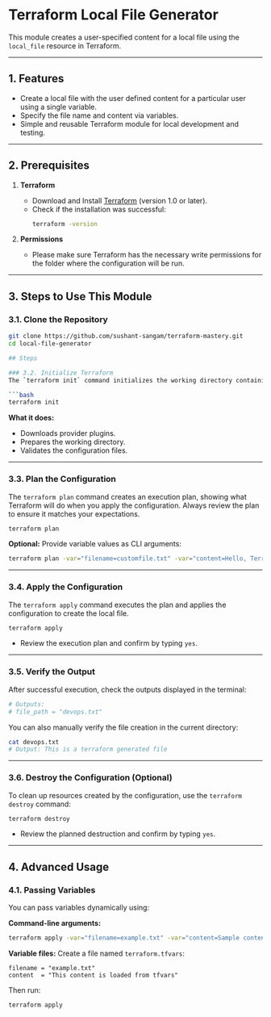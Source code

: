 # Terraform Local File Generator

This module creates a user-specified content for a local file using the `local_file` resource in Terraform.

---

## 1. Features

- Create a local file with the user defined content for a particular user using a single variable.  
- Specify the file name and content via variables.  
- Simple and reusable Terraform module for local development and testing.

---

## 2. Prerequisites

1. **Terraform**  
   - Download and Install [Terraform](https://www.terraform.io/downloads) (version 1.0 or later).  
   - Check if the installation was successful:
     ```bash
     terraform -version
     ```

2. **Permissions**  
   - Please make sure Terraform has the necessary write permissions for the folder where the configuration will be run.

---

## 3. Steps to Use This Module

### 3.1. Clone the Repository
```bash
git clone https://github.com/sushant-sangam/terraform-mastery.git
cd local-file-generator

## Steps

### 3.2. Initialize Terraform
The `terraform init` command initializes the working directory containing the Terraform configuration. This step is required before any other Terraform command.

```bash
terraform init
```

**What it does:**
- Downloads provider plugins.
- Prepares the working directory.
- Validates the configuration files.

---

### 3.3. Plan the Configuration
The `terraform plan` command creates an execution plan, showing what Terraform will do when you apply the configuration. Always review the plan to ensure it matches your expectations.

```bash
terraform plan
```

**Optional:** Provide variable values as CLI arguments:

```bash
terraform plan -var="filename=customfile.txt" -var="content=Hello, Terraform!"
```

---

### 3.4. Apply the Configuration
The `terraform apply` command executes the plan and applies the configuration to create the local file.

```bash
terraform apply
```

- Review the execution plan and confirm by typing `yes`.

---

### 3.5. Verify the Output
After successful execution, check the outputs displayed in the terminal:

```bash
# Outputs:
# file_path = "devops.txt"
```

You can also manually verify the file creation in the current directory:

```bash
cat devops.txt
# Output: This is a terraform generated file
```

---

### 3.6. Destroy the Configuration (Optional)
To clean up resources created by the configuration, use the `terraform destroy` command:

```bash
terraform destroy
```

- Review the planned destruction and confirm by typing `yes`.

---

## 4. Advanced Usage

### 4.1. Passing Variables
You can pass variables dynamically using:

**Command-line arguments:**
```bash
terraform apply -var="filename=example.txt" -var="content=Sample content"
```

**Variable files:**
Create a file named `terraform.tfvars`:
```hcl
filename = "example.txt"
content  = "This content is loaded from tfvars"
```

Then run:
```bash
terraform apply

